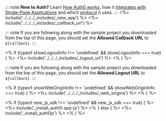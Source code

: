 <!-- markdownlint-disable MD041 -->

::: note
**New to Auth?** Learn [How Auth0 works](/overview), how it [integrates with Single-Page Applications](/architecture-scenarios/application/spa-api) and which [protocol](/flows/concepts/implicit) it uses.
:::
<%= include('../../../_includes/_new_app') %>
<%= include('../../../_includes/_callback_url') %>

::: note
If you are following along with the sample project you downloaded from the top of this page, you should set the **Allowed Callback URL** to `${callback}`.
:::

<% if (typeof showLogoutInfo !== 'undefined' && showLogoutInfo === true) { %>
<%= include('../../../_includes/_logout_url') %>
<% } %>

::: note
If you are following along with the sample project you downloaded from the top of this page, you should set the **Allowed Logout URL** to `${callback}`.
:::

<% if (typeof showWebOriginInfo !== 'undefined' && showWebOriginInfo === true) { %>
<%= include('../../../_includes/_web_origins') %>
<% } %>

<% if (typeof new_js_sdk !== 'undefined' && new_js_sdk === true) { %>
<%= include('_install_auth0-spa-js') %>
<% } else { %>
<%= include('_install_auth0js') %>
<% } %>
